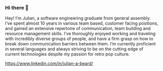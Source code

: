 ### Hi there 👋

Hey! I’m Julian, a software engineering graduate from general assembly. I’ve spent almost 10 years in various team based, customer facing positions, and gained an extensive repertoire of communication, team building and resource management skills. I’ve thoroughly enjoyed working and traveling with incredibly diverse groups of people, and have a firm grasp on how to break down communication barriers between them. I’m currently proficient in several languages and always striving to be on the cutting edge of current technologies despite my passion for retro pop culture.

https://www.linkedin.com/in/julian-a-beard/

